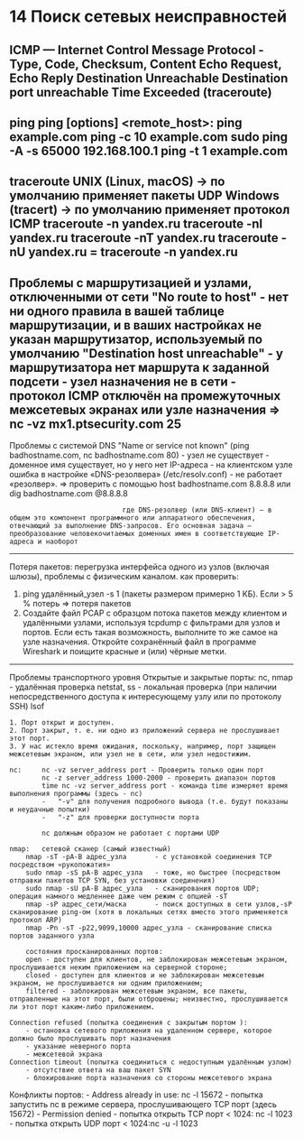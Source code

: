 # 14 Поиск сетевых неисправностей
ICMP — Internet Control Message Protocol - Type, Code, Checksum, Content
Echo Request, Echo Reply
Destination Unreachable
Destination port unreachable
Time Exceeded (traceroute)
----------------------------
ping
ping [options] <remote_host>: 
	ping example.com
	ping -c 10 example.com
	sudo ping -A -s 65000 192.168.100.1
	ping -t 1 example.com
----------------------------
traceroute
UNIX (Linux, macOS) -> по умолчанию применяет пакеты UDP
Windows (tracert) -> по умолчанию применяет протокол ICMP
traceroute -n yandex.ru
traceroute -nI yandex.ru
traceroute -nT yandex.ru
traceroute -nU yandex.ru = traceroute -n yandex.ru
----------------------------
Проблемы с маршрутизацией и узлами, отключенными от сети
"No route to host" 				- 	нет ни одного правила в вашей таблице маршрутизации, и в 
									ваших настройках не указан 	маршрутизатор, используемый по умолчанию
"Destination host unreachable" 	- 	у маршрутизатора нет маршрута к заданной подсети 
								-	узел назначения не в сети
								-	протокол ICMP отключён на промежуточных межсетевых экранах или узле назначения
									=>	nc -vz mx1.ptsecurity.com 25
----------------------------
Проблемы с системой DNS 
"Name or service not known"	(ping badhostname.com, nc badhostname.com 80)
								-	узел не существует
								-	доменное имя существует, но у него нет IP-адреса
								-	на клиентском узле ошибка в настройке «DNS-резолвера» (/etc/resolv.conf)
								-	не работает «резолвер». => проверить с помощью host badhostname.com 8.8.8.8
									или dig badhostname.com @8.8.8.8
								
								где DNS-резолвер (или DNS-клиент) — в общем это компонент программного или аппаратного обеспечения, отвечающий за выполнение DNS-запросов. Его основная задача — преобразование человекочитаемых доменных имен в соответствующие IP-адреса и наоборот
----------------------------
Потеря пакетов:
перегрузка интерфейса одного из узлов (включая шлюзы), проблемы с физическим каналом.
как проверить:
1. ping удалённый_узел -s 1 (пакеты размером примерно 1 КБ). Если > 5 % потерь => потеря пакетов
2. Создайте файл PCAP с образцом потока пакетов между клиентом и удалёнными узлами, используя tcpdump с фильтрами для узлов и портов. Если есть такая возможность, выполните то же самое на узле назначения. Откройте сохранённый файл в программе Wireshark и поищите красные и (или) чёрные метки.
----------------------------
Проблемы транспортного уровня
Открытые и закрытые порты:
	nc, nmap - удалённая проверка
	netstat, ss - локальная проверка (при наличии непосредственного доступа к интересующему узлу или по протоколу SSH)
	lsof

	1. Порт открыт и доступен.
	2. Порт закрыт, т. е. ни одно из приложений сервера не прослушивает этот порт.
	3. У нас истекло время ожидания, поскольку, например, порт защищен межсетевым экраном, или узел не в сети, или узел недостижим.

	nc:		nc -vz server_address port - Проверить только один порт
			nc -z server_address 1000-2000 - проверить диапазон портов
			time nc -vz server_address port - команда time измеряет время выполнения программы (здесь - nc)
			-	"-v" для получения подробного вывода (т.е. будут показаны и неудачные попытки)
			-	"-z" для проверки доступности порта			
			
			nc должным образом не работает с портами UDP
		
	nmap:	сетевой сканер (самый известный)
		nmap -sT -pA-B адрес_узла 		- с установкой соединения TCP посредством «рукопожатия»
		sudo nmap -sS pA-B адрес_узла	- тоже, но быстрее (посредством отправки пакетов TCP SYN, без установки соединения)
		sudo nmap -sU pA-B адрес_узла	- сканирования портов UDP; операция намного медленнее даже чем режим с опцией -sT
		nmap -sP адрес_сети/маска		- поиск доступных в сети узлов,-sP сканирование ping-ом (хотя в локальных сетях вместо этого применяется протокол ARP)
		nmap -Pn -sT -p22,9099,10000 адрес_узла - сканирование списка портов заданного узла
		
		состояния просканированных портов:
		open - доступен для клиентов, не заблокирован межсетевым экраном, прослушивается неким приложением на серверной стороне;
		closed - доступен для клиентов и не заблокирован межсетевым экраном, не прослушивается ни одним приложением;
		filtered - заблокирован межсетевым экраном, все пакеты, отправленные на этот порт, были отброшены; неизвестно, прослушивается ли этот порт каким-либо приложением.
		
	Connection refused (попытка соединения с закрытым портом ):	
		- остановка сетевого приложения на удаленном сервере, которое должно было прослушивать порт назначения
		- указание неверного порта
		- межсетевой экрана
	Connection timeout (попытка соединиться с недоступным удалённым узлом)
		- отсутствие ответа на ваш пакет SYN
		- блокирование порта назначения со стороны межсетевого экрана
Конфликты портов:
	- Address already in use: nc -l 15672 - попытка запустить nc в режиме сервера, прослушивающего TCP порт (здесь 15672)
	- Permission denied
		- попытка открыть TCP порт < 1024: nc -l 1023
		- попытка открыть UDP порт < 1024:nc -u -l 1023

